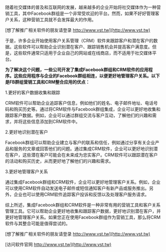 随着社交媒体的普及和互联网的发展，越来越多的企业开始将社交媒体作为一种营销工具，其中Facebook群组是一个非常受欢迎的平台。然而，如果不好好管理客户关系，这种营销工具就不会发挥最大的作用。

[想了解推广相关软件的朋友请登录 http://www.vst.tw](http://www.vst.tw)

于是，许多企业开始使用客户关系管理（CRM）软件来跟踪客户和潜在客户的数据。这些软件可以帮助企业识别潜在客户、跟踪销售机会并提高客户满意度。但是，这些软件通常只适用于企业自己的网站或在线商店，而不适用于社交媒体平台。

**为了解决这个问题，一些公司开发了集成Facebook群组和CRM软件的应用程序。这些应用程序与企业的Facebook群组相连，以便更好地管理客户关系。以下是FB群组营销工具和CRM整合应用的优点：**

1.更好的客户数据收集和跟踪

CRM软件可以帮助企业追踪客户信息，例如他们的姓名、电子邮件地址、电话号码和购买历史等。通过将CRM软件与Facebook群组集成，企业可以更好地收集和跟踪客户数据。例如，企业可以通过群组交流与客户互动，了解他们的兴趣和需求，并将这些信息添加到CRM软件中。

2.更好地识别潜在客户

Facebook群组可以帮助企业建立与客户的联系和信任，例如通过分享有关企业产品和服务的文章或回答他们的问题。通过集成CRM软件，企业可以更好地识别潜在客户，这些潜在客户可能会在未来成为忠实客户。CRM软件可以跟踪潜在客户的活动和购买历史，从而更好地了解他们的兴趣和需求。

3.更好地管理客户关系

通过集成Facebook群组和CRM软件，企业可以更好地管理客户关系。例如，企业可以使用CRM软件自动发送电子邮件或短信通知客户有新产品或服务推出。另外，企业也可以使用CRM软件追踪客户投诉和反馈以及处理客户服务请求。

综上所述，集成Facebook群组和CRM软件是一种非常有用的营销工具和客户关系管理工具。它可以帮助企业更好地收集和跟踪客户数据，更好地识别潜在客户，并更好地管理客户关系。如果您正在使用Facebook群组作为营销工具，那么将CRM软件与其整合可能是值得尝试的。

[想了解推广相关软件的朋友请登录 http://www.vst.tw](http://www.vst.tw)


[访问软件官网 http://www.vst.tw](http://www.vst.tw)

